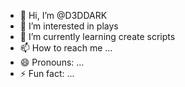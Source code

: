- 👋 Hi, I’m @D3DDARK
- 👀 I’m interested in plays
- 🌱 I’m currently learning create scripts
- 📫 How to reach me ...
- 😄 Pronouns: ...
- ⚡ Fun fact: ...
<!---
D3DDARK/D3DDARK is a ✨ special ✨ repository because its `README.md` (this file) appears on your GitHub profile.
You can click the Preview link to take a look at your changes.
--->


